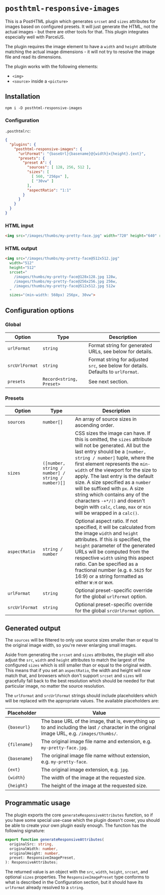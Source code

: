 # `posthtml-responsive-images`

This is a PostHTML plugin which generates `srcset` and `sizes` attributes
for images based on configured presets. It will just generate the HTML,
not the actual images - but there are other tools for that. This plugin
integrates especially well with ParcelJS.

The plugin requires the image element to have a `width` and `height` attribute
matching the actual image dimensions - it will not try to resolve the image file
and read its dimensions.

The plugin works with the following elements:

 - `<img>`
 - `<source>` inside a `<picture>`

## Installation

```shell
npm i -D posthtml-responsive-images
```

### Configuration

`.posthtmlrc`:

```json
{
  "plugins": {
    "posthtml-responsive-images": {
      "urlFormat": "{baseUrl}{basename}@{width}x{height}.{ext}",
      "presets": {
        "preset A": {
          "sources": [ 128, 256, 512 ],
          "sizes": [
            [ 560, "256px" ],
            [ "30vw" ]
          ],
          "aspectRatio": "1:1"
        }
      }
    }
  }
}
```

### HTML input

```html
<img src="/images/thumbs/my-pretty-face.jpg" width="720" height="640" responsive="preset A">
```

### HTML output

```html
<img src="/images/thumbs/my-pretty-face@512x512.jpg"
  width="512"
  height="512"
  srcset="
    /images/thumbs/my-pretty-face@128x128.jpg 128w,
    /images/thumbs/my-pretty-face@256x256.jpg 256w,
    /images/thumbs/my-pretty-face@512x512.jpg 512w
  "
  sizes="(min-width: 560px) 256px, 30vw">
```

## Configuration options

### Global

| Option         | Type                     | Description                                                                       |
|----------------|--------------------------|-----------------------------------------------------------------------------------|
| `urlFormat`    | `string`                 | Format string for generated URLs, see below for details.                          |
| `srcUrlFormat` | `string`                 | Format string for adjusted `src`, see below for details. Defaults to `urlFormat`. |
| `presets`      | `Record<string, Preset>` | See next section.                                                                 |

### Presets

| Option         | Type                                              | Description                                                                                                                                                                                                                                                                                                                                                                                                                                                                                                     |
|----------------|---------------------------------------------------|-----------------------------------------------------------------------------------------------------------------------------------------------------------------------------------------------------------------------------------------------------------------------------------------------------------------------------------------------------------------------------------------------------------------------------------------------------------------------------------------------------------------|
| `sources`      | `number[]`                                        | An array of source sizes in ascending order.                                                                                                                                                                                                                                                                                                                                                                                                                                                                    |
| `sizes`        | `([number, string / number] / string / number)[]` | CSS sizes the image can have. If this is omitted, the `sizes` attribute will not be generated. All but the last entry should be a `[number, string / number]` tuple, where the first element represents the `min-width` of the viewport for the size to apply. The last entry is the default size. A size specified as a `number` will be suffixed with `px`. A size string which contains any of the characters `-+*/()` and doesn't begin with `calc`, `clamp`, `max` or `min` will be wrapped in a `calc()`. |
| `aspectRatio`  | `string / number`                                 | Optional aspect ratio. If not specified, it will be calculated from the image `width` and `height` attributes. If this _is_ specified, the `height` parameter of the generated URLs will be computed from the respective `width` using this aspect ratio. Can be specified as a fractional number (e.g. `0.5625` for 16:9) or a string formatted as either `W:H` or `WxH`.                                                                                                                                      |
| `urlFormat`    | `string`                                          | Optional preset-specific override for the global `urlFormat` option.                                                                                                                                                                                                                                                                                                                                                                                                                                            |
| `srcUrlFormat` | `string`                                          | Optional preset-specific override for the global `srcUrlFormat` option.                                                                                                                                                                                                                                                                                                                                                                                                                                         |


## Generated output

The `sources` will be filtered to only use source sizes smaller than
or equal to the original image width, so you're never enlarging small images.

Aside from generating the `srcset` and `sizes` attributes, the plugin will also
adjust the `src`, `width` and `height` attributes to match the largest of the
configured `sizes` which is still smaller than or equal to the original width.
This means that if you set an `aspectRatio`, the width and height will now match
that, and browsers which don't support `srcset` and `sizes` will gracefully fall
back to the best resolution which should be needed for that particular image,
no matter the source resolution.

The `urlFormat` and `srcUrlFormat` strings should include placeholders which will
be replaced with the appropriate values. The available placeholders are:

| Placeholder  | Value                                                                                                                                        |
|--------------|----------------------------------------------------------------------------------------------------------------------------------------------|
| `{baseurl}`  | The base URL of the image, that is, everything up to and including the last `/` character in the original image URL, e.g. `/images/thumbs/`. |
| `{filename}` | The original image file name and extension, e.g. `my-pretty-face.jpg`.                                                                       |
| `{basename}` | The original image file name without extension, e.g. `my-pretty-face`.                                                                       |
| `{ext}`      | The original image extension, e.g. `jpg`.                                                                                                    |
| `{width}`    | The width of the image at the requested size.                                                                                                |
| `{height}`   | The height of the image at the requested size.                                                                                               |


## Programmatic usage

The plugin exports the core `generateResponsiveAttributes` function, so if you have some
special use-case which the plugin doesn't cover, you should be able to create your own
plugin easily enough. The function has the following signature:

```typescript
export function generateResponsiveAttributes(
  originalSrc: string,
  originalWidth: number,
  originalHeight: number,
  preset: ResponsiveImagePreset,
): ResponsiveAttributes;
```

The returned value is an object with the `src`, `width`, `height`, `srcset`, and optional
`sizes` properties. The `ResponsiveImagePreset` type conforms to what is described in the
Configuration section, but it should have its `urlFormat` already resolved to a `string`.
